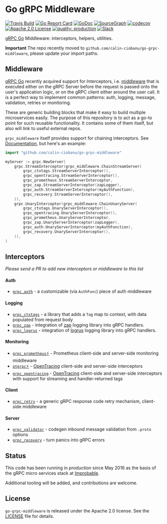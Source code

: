 # Go gRPC Middleware

[![Travis Build](https://travis-ci.org/calin-ciobanu/go-grpc-middleware.svg?branch=master)](https://travis-ci.org/calin-ciobanu/go-grpc-middleware)
[![Go Report Card](https://goreportcard.com/badge/github.com/calin-ciobanu/go-grpc-middleware)](https://goreportcard.com/report/github.com/calin-ciobanu/go-grpc-middleware)
[![GoDoc](http://img.shields.io/badge/GoDoc-Reference-blue.svg)](https://godoc.org/github.com/calin-ciobanu/go-grpc-middleware)
[![SourceGraph](https://sourcegraph.com/github.com/calin-ciobanu/go-grpc-middleware/-/badge.svg)](https://sourcegraph.com/github.com/calin-ciobanu/go-grpc-middleware/?badge)
[![codecov](https://codecov.io/gh/calin-ciobanu/go-grpc-middleware/branch/master/graph/badge.svg)](https://codecov.io/gh/calin-ciobanu/go-grpc-middleware)
[![Apache 2.0 License](https://img.shields.io/badge/License-Apache%202.0-blue.svg)](LICENSE)
[![quality: production](https://img.shields.io/badge/quality-production-orange.svg)](#status)
[![Slack](slack.png)](https://join.slack.com/t/improbable-eng/shared_invite/enQtMzQ1ODcyMzQ5MjM4LWY5ZWZmNGM2ODc5MmViNmQ3ZTA3ZTY3NzQwOTBlMTkzZmIxZTIxODk0OWU3YjZhNWVlNDU3MDlkZGViZjhkMjc)

[gRPC Go](https://github.com/grpc/grpc-go) Middleware: interceptors, helpers, utilities.

**Important** The repo recently moved to `github.com/calin-ciobanu/go-grpc-middleware`, please update your import paths.

## Middleware

[gRPC Go](https://github.com/grpc/grpc-go) recently acquired support for
Interceptors, i.e. [middleware](https://medium.com/@matryer/writing-middleware-in-golang-and-how-go-makes-it-so-much-fun-4375c1246e81#.gv7tdlghs) 
that is executed either on the gRPC Server before the request is passed onto the user's application logic, or on the gRPC client either around the user call. It is a perfect way to implement
common patterns: auth, logging, message, validation, retries or monitoring.

These are generic building blocks that make it easy to build multiple microservices easily.
The purpose of this repository is to act as a go-to point for such reusable functionality. It contains
some of them itself, but also will link to useful external repos.

`grpc_middleware` itself provides support for chaining interceptors. See [Documentation](DOC.md), but here's an example:

```go
import "github.com/calin-ciobanu/go-grpc-middleware"

myServer := grpc.NewServer(
    grpc.StreamInterceptor(grpc_middleware.ChainStreamServer(
        grpc_ctxtags.StreamServerInterceptor(),
        grpc_opentracing.StreamServerInterceptor(),
        grpc_prometheus.StreamServerInterceptor,
        grpc_zap.StreamServerInterceptor(zapLogger),
        grpc_auth.StreamServerInterceptor(myAuthFunction),
        grpc_recovery.StreamServerInterceptor(),
    )),
    grpc.UnaryInterceptor(grpc_middleware.ChainUnaryServer(
        grpc_ctxtags.UnaryServerInterceptor(),
        grpc_opentracing.UnaryServerInterceptor(),
        grpc_prometheus.UnaryServerInterceptor,
        grpc_zap.UnaryServerInterceptor(zapLogger),
        grpc_auth.UnaryServerInterceptor(myAuthFunction),
        grpc_recovery.UnaryServerInterceptor(),
    )),
)
```

## Interceptors

*Please send a PR to add new interceptors or middleware to this list*

#### Auth
   * [`grpc_auth`](auth) - a customizable (via `AuthFunc`) piece of auth middleware 

#### Logging
   * [`grpc_ctxtags`](tags/) - a library that adds a `Tag` map to context, with data populated from request body
   * [`grpc_zap`](logging/zap/) - integration of [zap](https://github.com/uber-go/zap) logging library into gRPC handlers.
   * [`grpc_logrus`](logging/logrus/) - integration of [logrus](https://github.com/sirupsen/logrus) logging library into gRPC handlers.


#### Monitoring
   * [`grpc_prometheus`⚡](https://github.com/grpc-ecosystem/go-grpc-prometheus) - Prometheus client-side and server-side monitoring middleware
   * [`otgrpc`⚡](https://github.com/grpc-ecosystem/grpc-opentracing/tree/master/go/otgrpc) - [OpenTracing](http://opentracing.io/) client-side and server-side interceptors
   * [`grpc_opentracing`](tracing/opentracing) - [OpenTracing](http://opentracing.io/) client-side and server-side interceptors with support for streaming and handler-returned tags

#### Client
   * [`grpc_retry`](retry/) - a generic gRPC response code retry mechanism, client-side middleware

#### Server
   * [`grpc_validator`](validator/) - codegen inbound message validation from `.proto` options
   * [`grpc_recovery`](recovery/) - turn panics into gRPC errors


## Status

This code has been running in *production* since May 2016 as the basis of the gRPC micro services stack at [Improbable](https://improbable.io).

Additional tooling will be added, and contributions are welcome.

## License

`go-grpc-middleware` is released under the Apache 2.0 license. See the [LICENSE](LICENSE) file for details.

